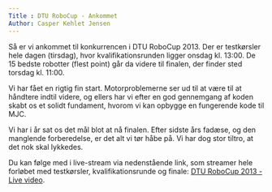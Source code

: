 ```yaml
---
Title : DTU RoboCup - Ankommet
Author: Casper Kehlet Jensen
---
```


Så er vi ankommet til konkurrencen i DTU RoboCup 2013. Der er testkørsler hele dagen (tirsdag), hvor kvalifikationsrunden ligger onsdag kl. 13:00. De 15 bedste robotter (flest point) går da videre til finalen, der finder sted torsdag kl. 11:00.

Vi har fået en rigtig fin start. Motorproblemerne ser ud til at være til at håndtere indtil videre, og ellers har vi efter en god gennemgang af koden skabt os et solidt fundament, hvorom vi kan opbygge en fungerende kode til MJC.

Vi har i år sat os det mål blot at nå finalen. Efter sidste års fadæse, og den manglende forberedelse, er det alt vi tør håbe på. Vi har dog stor tiltro, at det nok skal lykkedes.

Du kan følge med i live-stream via nedenstående link, som streamer hele forløbet med testkørsler, kvalifikationsrunde og finale: <a href="http://www.iau.dtu.dk/robocup/robocup.html" target="_blank">DTU RoboCup 2013 - Live video</a>.